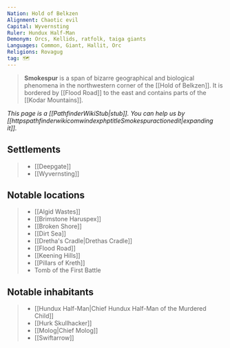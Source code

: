 ```yaml
---
Nation: Hold of Belkzen
Alignment: Chaotic evil
Capital: Wyvernsting
Ruler: Hundux Half-Man
Demonym: Orcs, Kellids, ratfolk, taiga giants
Languages: Common, Giant, Hallit, Orc
Religions: Rovagug
tag: 🗺️
---
```


> **Smokespur** is a span of bizarre geographical and biological phenomena in the northwestern corner of the [[Hold of Belkzen]]. It is bordered by [[Flood Road]] to the east and contains parts of the [[Kodar Mountains]].



*This page is a [[PathfinderWikiStub|stub]]. You can help us by [[httpspathfinderwikicomwindexphptitleSmokespuractionedit|expanding it]].*



## Settlements

> - [[Deepgate]]
> - [[Wyvernsting]]

## Notable locations

> - [[Algid Wastes]]
> - [[Brimstone Haruspex]]
> - [[Broken Shore]]
> - [[Dirt Sea]]
> - [[Dretha's Cradle|Drethas Cradle]]
> - [[Flood Road]]
> - [[Keening Hills]]
> - [[Pillars of Kreth]]
> - Tomb of the First Battle

## Notable inhabitants

> - [[Hundux Half-Man|Chief Hundux Half-Man of the Murdered Child]]
> - [[Hurk Skullhacker]]
> - [[Molog|Chief Molog]]
> - [[Swiftarrow]]







